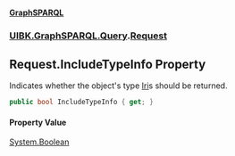 #### [GraphSPARQL](./index.md 'index')
### [UIBK.GraphSPARQL.Query](./UIBK-GraphSPARQL-Query.md 'UIBK.GraphSPARQL.Query').[Request](./UIBK-GraphSPARQL-Query-Request.md 'UIBK.GraphSPARQL.Query.Request')
## Request.IncludeTypeInfo Property
Indicates whether the object's type [Iri](./UIBK-GraphSPARQL-Iri.md 'UIBK.GraphSPARQL.Iri')s should be returned.  
```csharp
public bool IncludeTypeInfo { get; }
```
#### Property Value
[System.Boolean](https://docs.microsoft.com/en-us/dotnet/api/System.Boolean 'System.Boolean')  
